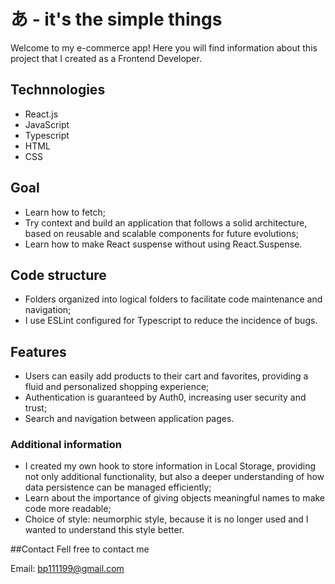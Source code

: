 # あ - it's the simple things

Welcome to my e-commerce app! Here you will find information about this project that I created as a Frontend Developer.

## Technnologies
- React.js
- JavaScript
- Typescript
- HTML
- CSS

## Goal
- Learn how to fetch;
- Try context and build an application that follows a solid architecture, based on reusable and scalable components for future evolutions;
- Learn how to make React suspense without using React.Suspense.

## Code structure
- Folders organized into logical folders to facilitate code maintenance and navigation;
- I use ESLint configured for Typescript to reduce the incidence of bugs.

## Features
- Users can easily add products to their cart and favorites, providing a fluid and personalized shopping experience;
- Authentication is guaranteed by Auth0, increasing user security and trust;
- Search and navigation between application pages.

### Additional information
- I created my own hook to store information in Local Storage, providing not only additional functionality, but also a deeper understanding of how data persistence can be managed efficiently;
- Learn about the importance of giving objects meaningful names to make code more readable;
- Choice of style: neumorphic style, because it is no longer used and I wanted to understand this style better.

##Contact
Fell free to contact me

Email: [bp111199@gmail.com](mailto:bp111199@gmail.com)
